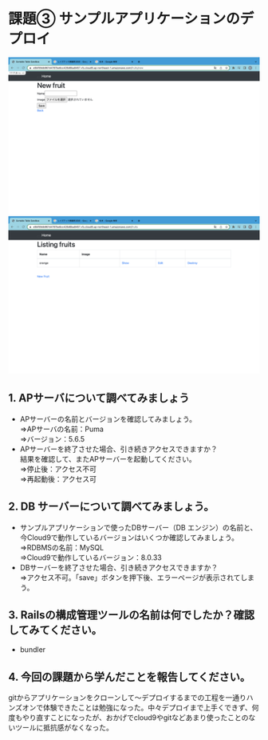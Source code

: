 # 課題③ サンプルアプリケーションのデプロイ
![サンプルアプリケーションのデプロイ1](img/第3回目/%E3%82%B5%E3%83%B3%E3%83%97%E3%83%AB%E3%82%A2%E3%83%97%E3%83%AA%E3%82%B1%E3%83%BC%E3%82%B7%E3%83%A7%E3%83%B3%E3%81%AE%E3%83%87%E3%83%97%E3%83%AD%E3%82%A41.png)
![サンプルアプリケーションのデプロイ2](img/第3回目/%E3%82%B5%E3%83%B3%E3%83%97%E3%83%AB%E3%82%A2%E3%83%97%E3%83%AA%E3%82%B1%E3%83%BC%E3%82%B7%E3%83%A7%E3%83%B3%E3%81%AE%E3%83%87%E3%83%97%E3%83%AD%E3%82%A42.png)

## 1. APサーバについて調べてみましょう  
  * APサーバーの名前とバージョンを確認してみましょう。   
    ⇒APサーバの名前：Puma  
    ⇒バージョン：5.6.5
  * APサーバーを終了させた場合、引き続きアクセスできますか？  
    結果を確認して、またAPサーバーを起動してください。  
    ⇒停止後：アクセス不可  
    ⇒再起動後：アクセス可

## 2. DB サーバーについて調べてみましょう。
  * サンプルアプリケーションで使ったDBサーバー（DB エンジン）の名前と、今Cloud9で動作しているバージョンはいくつか確認してみましょう。  
    ⇒RDBMSの名前：MySQL  
    ⇒Cloud9で動作しているバージョン：8.0.33
  * DBサーバーを終了させた場合、引き続きアクセスできますか？  
    ⇒アクセス不可。「save」ボタンを押下後、エラーページが表示されてしまう。

## 3. Railsの構成管理ツールの名前は何でしたか？確認してみてください。
  * bundler

## 4. 今回の課題から学んだことを報告してください。
gitからアプリケーションをクローンして〜デプロイするまでの工程を一通りハンズオンで体験できたことは勉強になった。中々デプロイまで上手くできず、何度もやり直すことになったが、おかげでcloud9やgitなどあまり使ったことのないツールに抵抗感がなくなった。